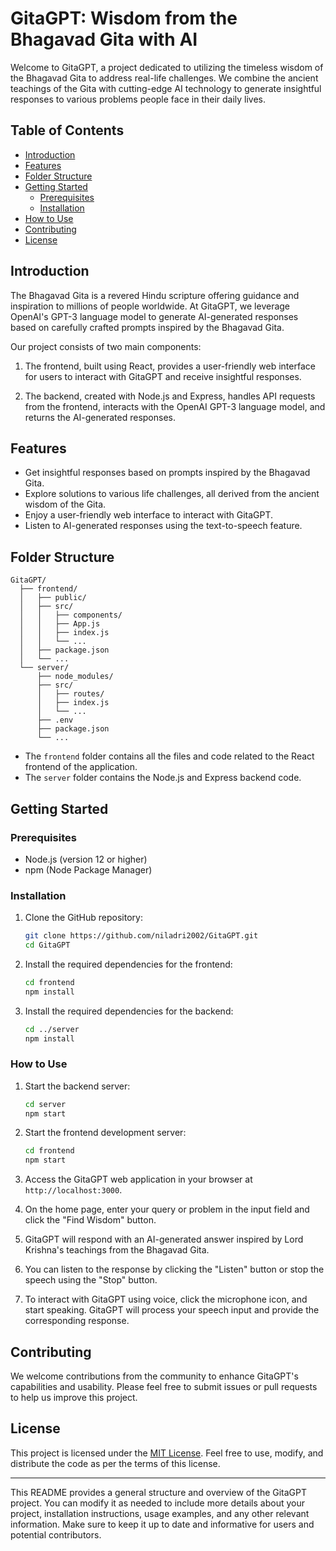 # GitaGPT: Wisdom from the Bhagavad Gita with AI

Welcome to GitaGPT, a project dedicated to utilizing the timeless wisdom of the Bhagavad Gita to address real-life challenges. We combine the ancient teachings of the Gita with cutting-edge AI technology to generate insightful responses to various problems people face in their daily lives.

## Table of Contents

- [Introduction](#introduction)
- [Features](#features)
- [Folder Structure](#folder-structure)
- [Getting Started](#getting-started)
  - [Prerequisites](#prerequisites)
  - [Installation](#installation)
- [How to Use](#how-to-use)
- [Contributing](#contributing)
- [License](#license)

## Introduction

The Bhagavad Gita is a revered Hindu scripture offering guidance and inspiration to millions of people worldwide. At GitaGPT, we leverage OpenAI's GPT-3 language model to generate AI-generated responses based on carefully crafted prompts inspired by the Bhagavad Gita.

Our project consists of two main components:

1. The frontend, built using React, provides a user-friendly web interface for users to interact with GitaGPT and receive insightful responses.

2. The backend, created with Node.js and Express, handles API requests from the frontend, interacts with the OpenAI GPT-3 language model, and returns the AI-generated responses.

## Features

- Get insightful responses based on prompts inspired by the Bhagavad Gita.
- Explore solutions to various life challenges, all derived from the ancient wisdom of the Gita.
- Enjoy a user-friendly web interface to interact with GitaGPT.
- Listen to AI-generated responses using the text-to-speech feature.

## Folder Structure

```
GitaGPT/
  ├── frontend/
  │   ├── public/
  │   ├── src/
  │   │   ├── components/
  │   │   ├── App.js
  │   │   ├── index.js
  │   │   └── ...
  │   ├── package.json
  │   └── ...
  └── server/
      ├── node_modules/
      ├── src/
      │   ├── routes/
      │   ├── index.js
      │   └── ...
      ├── .env
      ├── package.json
      └── ...
```

- The `frontend` folder contains all the files and code related to the React frontend of the application.
- The `server` folder contains the Node.js and Express backend code.

## Getting Started

### Prerequisites

- Node.js (version 12 or higher)
- npm (Node Package Manager)

### Installation

1. Clone the GitHub repository:

   ```bash
   git clone https://github.com/niladri2002/GitaGPT.git
   cd GitaGPT
   ```

2. Install the required dependencies for the frontend:

   ```bash
   cd frontend
   npm install
   ```

3. Install the required dependencies for the backend:

   ```bash
   cd ../server
   npm install
   ```

### How to Use

1. Start the backend server:

   ```bash
   cd server
   npm start
   ```

2. Start the frontend development server:

   ```bash
   cd frontend
   npm start
   ```

3. Access the GitaGPT web application in your browser at `http://localhost:3000`.

4. On the home page, enter your query or problem in the input field and click the "Find Wisdom" button.

5. GitaGPT will respond with an AI-generated answer inspired by Lord Krishna's teachings from the Bhagavad Gita.

6. You can listen to the response by clicking the "Listen" button or stop the speech using the "Stop" button.

7. To interact with GitaGPT using voice, click the microphone icon, and start speaking. GitaGPT will process your speech input and provide the corresponding response.

## Contributing

We welcome contributions from the community to enhance GitaGPT's capabilities and usability. Please feel free to submit issues or pull requests to help us improve this project.

## License

This project is licensed under the [MIT License](LICENSE). Feel free to use, modify, and distribute the code as per the terms of this license.

---

This README provides a general structure and overview of the GitaGPT project. You can modify it as needed to include more details about your project, installation instructions, usage examples, and any other relevant information. Make sure to keep it up to date and informative for users and potential contributors.
